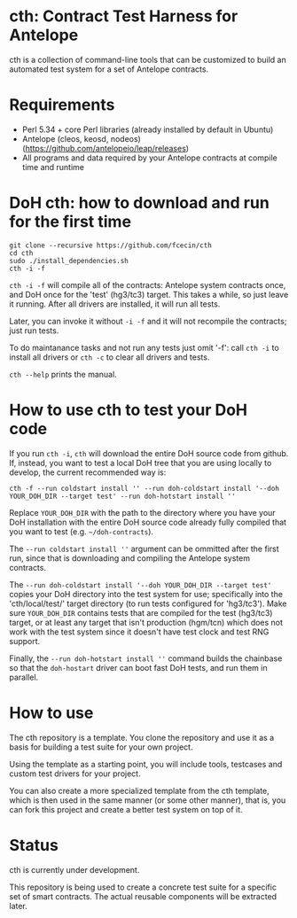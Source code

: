 # cth: Contract Test Harness for Antelope

cth is a collection of command-line tools that can be customized to build an automated test system for a set of Antelope contracts.

# Requirements

- Perl 5.34 + core Perl libraries (already installed by default in Ubuntu)
- Antelope (cleos, keosd, nodeos) (https://github.com/antelopeio/leap/releases)
- All programs and data required by your Antelope contracts at compile time and runtime

# DoH cth: how to download and run for the first time

```
git clone --recursive https://github.com/fcecin/cth
cd cth
sudo ./install_dependencies.sh
cth -i -f
```

`cth -i -f` will compile all of the contracts: Antelope system contracts once, and DoH once for the 'test' (hg3/tc3) target. This takes a while, so just leave it running. After all drivers are installed, it will run all tests.

Later, you can invoke it without `-i -f` and it will not recompile the contracts; just run tests.

To do maintanance tasks and not run any tests just omit '-f': call `cth -i` to install all drivers or `cth -c` to clear all drivers and tests.

`cth --help` prints the manual.

# How to use cth to test your DoH code

If you run `cth -i`, `cth` will download the entire DoH source code from github. If, instead, you want to test a local DoH tree that you are using locally to develop, the current recommended way is:

```
cth -f --run coldstart install '' --run doh-coldstart install '--doh YOUR_DOH_DIR --target test' --run doh-hotstart install ''
```

Replace `YOUR_DOH_DIR` with the path to the directory where you have your DoH installation with the entire DoH source code already fully compiled that you want to test (e.g. `~/doh-contracts`).

The `--run coldstart install ''` argument can be ommitted after the first run, since that is downloading and compiling the Antelope system contracts.

The `--run doh-coldstart install '--doh YOUR_DOH_DIR --target test'` copies your DoH directory into the test system for use; specifically into the 'cth/local/test/' target directory (to run tests configured for 'hg3/tc3'). Make sure `YOUR_DOH_DIR` contains tests that are compiled for the test (hg3/tc3) target, or at least any target that isn't production (hgm/tcn) which does not work with the test system since it doesn't have test clock and test RNG support.

Finally, the `--run doh-hotstart install ''` command builds the chainbase so that the `doh-hostart` driver can boot fast DoH tests, and run them in parallel.

# How to use

The cth repository is a template. You clone the repository and use it as a basis for building a test suite for your own project.

Using the template as a starting point, you will include tools, testcases and custom test drivers for your project.

You can also create a more specialized template from the cth template, which is then used in the same manner (or some other manner), that is, you can fork this project and create a better test system on top of it.

# Status

cth is currently under development.

This repository is being used to create a concrete test suite for a specific set of smart contracts. The actual reusable components will be extracted later.
